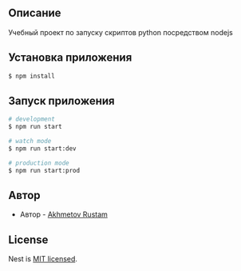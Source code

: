 ## Описание

Учебный проект по запуску скриптов python посредством nodejs

## Установка приложения

```bash
$ npm install
```

## Запуск приложения

```bash
# development
$ npm run start

# watch mode
$ npm run start:dev

# production mode
$ npm run start:prod
```

## Автор

- Автор - [Akhmetov Rustam](ahmetov.rustam2011@gmail.com)

## License

Nest is [MIT licensed](LICENSE).
